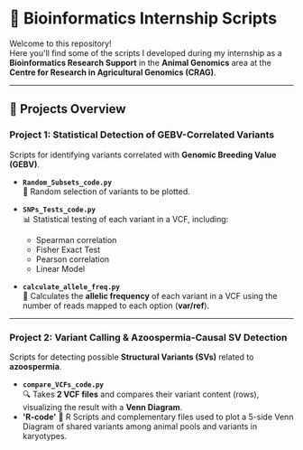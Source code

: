 # 🧬 Bioinformatics Internship Scripts

Welcome to this repository!  
Here you'll find some of the scripts I developed during my internship as a **Bioinformatics Research Support** in the **Animal Genomics** area at the **Centre for Research in Agricultural Genomics (CRAG)**.  

---

## 🚀 Projects Overview

### **Project 1: Statistical Detection of GEBV-Correlated Variants**
Scripts for identifying variants correlated with **Genomic Breeding Value (GEBV)**.

- **`Random_Subsets_code.py`**  
  🎲 Random selection of variants to be plotted.

- **`SNPs_Tests_code.py`**  
  📊 Statistical testing of each variant in a VCF, including:  
  - Spearman correlation  
  - Fisher Exact Test  
  - Pearson correlation  
  - Linear Model  

- **`calculate_allele_freq.py`**  
  🧪 Calculates the **allelic frequency** of each variant in a VCF using the number of reads mapped to each option (**var/ref**).

---

### **Project 2: Variant Calling & Azoospermia-Causal SV Detection**
Scripts for detecting possible **Structural Variants (SVs)** related to **azoospermia**.

- **`compare_VCFs_code.py`**  
  🔍 Takes **2 VCF files** and compares their variant content (rows), visualizing the result with a **Venn Diagram**.
- **'R-code'**
   🧬 R Scripts and complementary files used to plot a 5-side Venn Diagram of shared variants among animal pools and variants in karyotypes. 
